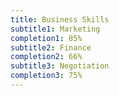 ```yaml
---
title: Business Skills
subtitle1: Marketing
completion1: 85%
subtitle2: Finance
completion2: 66%
subtitle3: Negotiation
completion3: 75%
---
```

